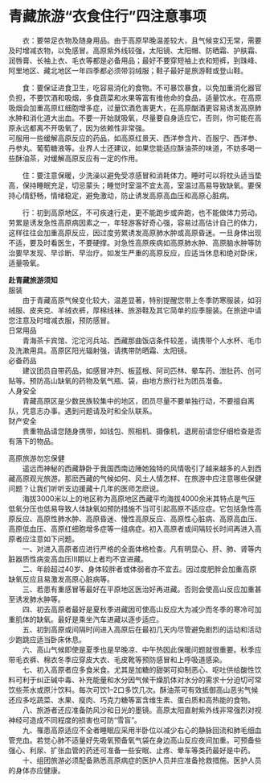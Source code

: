 # 青藏旅游“衣食住行”四注意事项  

&emsp;&emsp;衣：要带足衣物及随身用品。由于高原早晚温差较大，且气候变幻无常，需要及时增减衣物，以免感冒。高原紫外线较强，太阳镜、太阳帽、防晒霜、护肤霜、润唇膏、长袖上衣、毛衣等都是必备用品；最好不要穿短袖上衣和短裤，到珠峰、阿里地区、藏北地区一年四季都必须带羽绒服；鞋子最好是旅游鞋或登山鞋。  

&emsp;&emsp;食：要保证进食卫生，吃容易消化的食物。不可暴饮暴食，以免加重消化器官负担，不要饮酒和吸烟，多食蔬菜和水果等富有维他命的食品，适量饮水。在高原吸烟会加重高原红细胞增多症，过量饮酒危害更大，在高原酗酒更容易诱发高原肺水肿和消化道大出血。不要一开始就吸氧，尽量要自身适应它，否则，你可能在高原永远都离不开吸氧了，因为依赖性非常强。  
可服用一些缓解高原反应的药品，如高原红景天、西洋参含片、百服宁、西洋参、丹参丸、葡萄糖液等。业界人士还建议，如果您能适应酥油茶的味道，不妨多喝一些酥油茶，对缓解高原反应有一定的作用。  

&emsp;&emsp;住：要注意保暖，少洗澡以避免受凉感冒和消耗体力。睡时可以将枕头适当垫高，保持睡眠充足，切忌蒙头；睡觉时室温不宜太高，室温过高易导致缺氧。要保持心情舒畅，情绪稳定，避免激动，防止诱发高原高血压和高原心脏病。  

&emsp;&emsp;行：初到高原地区，不可疾速行走，更不能跑步或奔跑，也不能做体力劳动。劳累是诱发急性高原病因素之一，年轻游客好奇心强，容易过高估计自己的体力，这样往往会加重高原反应，因过度劳累诱发高原肺水肿或高原昏迷。一旦身体出现不适，要及时看医生，不要硬撑。对急性高原疾病如高原肺水肿、高原脑水肿等防治要早发现、早诊断、早治疗。如发生严重的高原反应，应适当休息和绝对卧床，适量吸氧。  

**赴青藏旅游须知**  
服装  
&emsp;&emsp;由于青藏高原气候变化较大，温差显著，特别提醒您带上冬季防寒服装，如羽绒服、皮夹克、羊绒衣裤，厚棉线袜、旅游鞋及其它简单的应季服装。在旅途中请您注意及时增减衣服，预防感冒。  
日常用品  
&emsp;&emsp;青海茶卡宾馆、沱沱河兵站、西藏那曲饭店条件较差，请携带个人水杯、毛巾及洗漱用具。高原区阳光辐射强，请携带防晒霜、太阳镜。  
必备药品  
&emsp;&emsp;建议团员自带药品，如感冒冲剂、板蓝根、阿司匹林、晕车药、泄肚药、创可贴等。预防高山缺氧的药物及氧气瓶、袋，由地方旅行社为团员准备。  
人身安全  
&emsp;&emsp;青藏高原区是少数民族较集中的地区，团员尽量不要单独行动，不要擅自离队，凭意志办事。遇到问题请及时和全队联系。  
财产安全  
&emsp;&emsp;贵重物品请您随身携带，如钱包、照相机、摄像机，退房前请您仔细检查是否有落下的物品。  

高原旅游勿忘保健  
&emsp;&emsp;遥远而神秘的西藏静卧于我国西南边陲她独特的风情吸引了越来越多的人到西藏高原观光旅游。那麽西藏的气候如何、风土人情怎样、在旅游中应注意哪些保健问题？让我们听听支边援藏十几年的医师怎麽说。  
&emsp;&emsp;海拔3000米以上的地区称为高原地区西藏平均海拔4000余米其特点是气压低氧分压也低易导致人体缺氧如预防措施不当可引起高原不适应症。它包括急性高原反应、高原性肺水肿、高原昏迷、慢性高原反应、高原性心脏病、高原高血压、高原低血压、高原红细胞增多症等一组病症。初入高原者或间隔较长时间再进入高原者应注意如下问题。  
&emsp;&emsp;一、对进入高原者应进行严格的全面体格检查。凡有明显心、肝、肺、肾等内脏器质性病变高血压Ⅲ期以上者均不宜进藏。  
&emsp;&emsp;二、年龄超过40岁、身体较胖者或体弱者亦不宜去。因过度肥胖会加重高原缺氧反应且易激发高原心脏病等。  
&emsp;&emsp;三、若患有重感冒等最好在平原地区医治好再进藏。否则会使高山反应加重甚至诱发肺水肿等。  
&emsp;&emsp;四、初去高原者最好是夏秋季进藏因可使高山反应大为减少而冬季的寒冷可加重肌体的缺氧。最好是乘坐汽车进藏以逐步适应。  
&emsp;&emsp;五、初到高原或间隔时间进入高原后在最初几天内尽管避免剧烈的运动和活动少跑跳应适当卧床休息。  
&emsp;&emsp;六、高山气候即使是夏季也是早晚凉、中午热因此保暖问题就很重要。秋季应带毛衣裤、棉衣冬季应穿皮大衣、毛皮靴等预防感冒和上呼吸道感染。  
&emsp;&emsp;七、初入高原者应多食米食。尤其是加糖的甜粥可抑制恶心、呕吐供给酸性饮料可利于纠正碱中毒、补充能量和水分因气候干燥肌体对水分的需求十分迫切可常饮些茶水或原汁饮料。每次可饮1–2口多饮几次。酥油茶可有效抵御高山恶劣气候还应多吃蔬菜、水果、瘦肉、巧克力糖等富含维生素、蛋白质和高热能的食物。  
&emsp;&emsp;八、旅游者还应准备防风沙和日光的墨镜。高原太阳直射紫外线非常强烈对视神经可造成不同程度的损害也可防“雪盲”。  
&emsp;&emsp;九、罹患高原适应不全者睡眠应采用半卧位以减少右心的静脉回流和肺毛细血管充血。若觉心肺不适量好先吸氧预备氧气袋在身边高山反应夜间加重。可预备些强心、利尿、扩张血管的药还可准备一些安眠、止疼、晕车等类药最好是中药。  
&emsp;&emsp;十、组团旅游必须配备熟悉高原病症的医护人员并应准备抢救措施。医护人员的身体亦应健康。  
<!-- Last processed: 2025-07-22 03:44:30 -->
